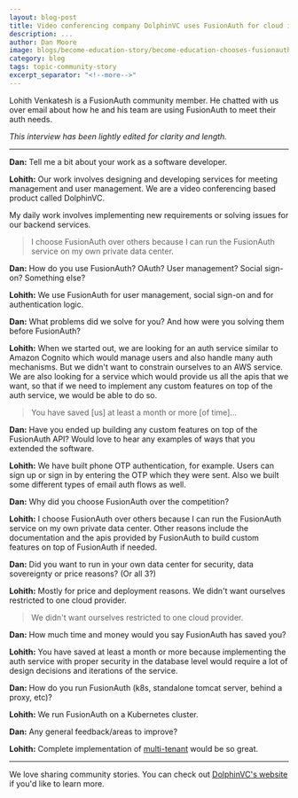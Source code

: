 ```yaml
---
layout: blog-post
title: Video conferencing company DolphinVC uses FusionAuth for cloud independence
description: ...
author: Dan Moore
image: blogs/become-education-story/become-education-chooses-fusionauth-for-idaas.png
category: blog
tags: topic-community-story
excerpt_separator: "<!--more-->"
---
```


Lohith Venkatesh is a FusionAuth community member. He chatted with us over email about how he and his team are using FusionAuth to meet their auth needs. 

<!--more-->

*This interview has been lightly edited for clarity and length.*

-------

**Dan:** Tell me a bit about your work as a software developer.

**Lohith:** Our work involves designing and developing services for meeting management and user management. We are a video conferencing based product called DolphinVC. 

My daily work involves implementing new requirements or solving issues for our backend services. 

> I choose FusionAuth over others because I can run the FusionAuth service on my own private data center.

**Dan:** How do you use FusionAuth? OAuth? User management? Social sign-on? Something else?

**Lohith:** We use FusionAuth for user management, social sign-on and for authentication logic.

**Dan:** What problems did we solve for you? And how were you solving them before FusionAuth?

**Lohith:** When we started out, we are looking for an auth service similar to Amazon Cognito which would manage users and also handle many auth mechanisms. But we didn't want to constrain ourselves to an AWS service. We are also looking for a service which would provide us all the apis that we want, so that if we need to implement any custom features on top of the auth service, we would be able to do so.

> You have saved [us] at least a month or more [of time]...

**Dan:** Have you ended up building any custom features on top of the FusionAuth API? Would love to hear any examples of ways that you extended the software.

**Lohith:** We have built phone OTP authentication, for example. Users can sign up or sign in by entering the OTP which they were sent. Also we built some different types of email auth flows as well. 

**Dan:** Why did you choose FusionAuth over the competition?

**Lohith:** I choose FusionAuth over others because I can run the FusionAuth service on my own private data center. Other reasons include the documentation and the apis provided by FusionAuth to build custom features on top of FusionAuth if needed.

**Dan:** Did you want to run in your own data center for security, data sovereignty or price reasons? (Or all 3?)

**Lohith:** Mostly for price and deployment reasons. We didn't want ourselves restricted to one cloud provider. 

> We didn't want ourselves restricted to one cloud provider. 

**Dan:** How much time and money would you say FusionAuth has saved you?

**Lohith:** You have saved at least a month or more because implementing the auth service with proper security in the database level would require a lot of design decisions and iterations of the service.

**Dan:** How do you run FusionAuth (k8s, standalone tomcat server, behind a proxy, etc)?

**Lohith:** We run FusionAuth on a Kubernetes cluster. 

**Dan:** Any general feedback/areas to improve?

**Lohith:** Complete implementation of [multi-tenant](https://github.com/FusionAuth/fusionauth-issues/issues/91) would be so great. 

-------

We love sharing community stories. You can check out [DolphinVC's website](https://meet.dolphinvc.com/) if you'd like to learn more. 
